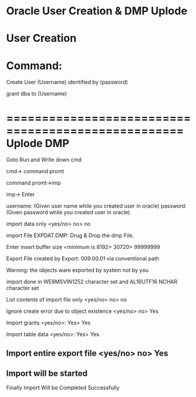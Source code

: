 Oracle User Creation & DMP Uplode
===================================================
User Creation
===================================================
Command:
===================================================

Create User (Username) identified by (password)

grant dba to (Username)

===================================================
Uplode DMP 
===================================================
Goto Run and Write down cmd

cmd-> command promt

command promt->imp

imp-> Enter

username: (Given user name while you created user in oracle)
password: (Given password while you created user in oracle)

import data only <yes/no> no> no

import File EXPDAT.DMP: Drug & Drop the dmp File.

Enter insert buffer size <minimum is 8192> 30720> 99999999

Export File created by Export: 009.00.01 via conventional path

Warning: the objects ware exported by system not by you

import done in WE8MSVIN1252 character set and AL16UTF16 NCHAR character set

List contents of import file only <yes/no> no> no

Ignore create error due to object existence <yes/no> no> Yes

Import grants <yes/no>: Yes> Yes

Import table data <yes/no>: Yes> Yes

Import entire export file <yes/no> no> Yes
---------------------------------------------
Import will be started 
---------------------------------------------
Finally Import Will be Completed Successfully  
